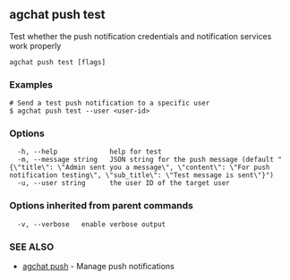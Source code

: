 ## agchat push test

Test whether the push notification credentials and notification services work properly

```
agchat push test [flags]
```

### Examples

```
# Send a test push notification to a specific user
$ agchat push test --user <user-id>

```

### Options

```
  -h, --help             help for test
  -m, --message string   JSON string for the push message (default "{\"title\": \"Admin sent you a message\", \"content\": \"For push notification testing\", \"sub_title\": \"Test message is sent\"}")
  -u, --user string      the user ID of the target user
```

### Options inherited from parent commands

```
  -v, --verbose   enable verbose output
```

### SEE ALSO

* [agchat push](agchat_push.md)	 - Manage push notifications

